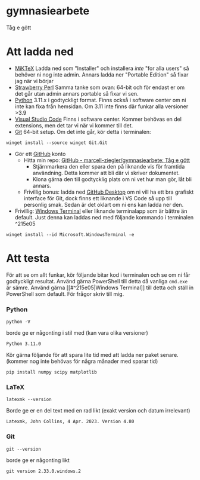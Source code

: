 # gymnasiearbete
Tåg e gött


# Att ladda ned
- [MiKTeX](https://miktex.org/download)
Ladda ned som "Installer" och installera *inte* "for alla users" så behöver ni nog inte admin. Annars ladda ner "Portable Edition" så fixar jag när vi börjar
-  [Strawberry Perl](https://strawberryperl.com/)
Samma tanke som ovan: 64-bit och för endast er om det går utan admin annars portable så fixar vi sen.
- [Python](https://www.python.org/downloads/)
3.11.x i godtyckligt format. Finns också i software center om ni inte kan fixa från hemsidan. Om 3.11 inte finns där funkar alla versioner >3.9
- [Visual Studio Code](https://code.visualstudio.com/)
Finns i software center. Kommer behövas en del extensions, men det tar vi när vi kommer till det.
- [Git](https://git-scm.com/download/win)
64-bit setup. Om det inte går, kör detta i terminalen:
```shell
winget install --source winget Git.Git
```
- Gör ett [GitHub](https://github.com/) konto
	- Hitta min repo: [GitHub - marcell-ziegler/gymnasiearbete: Tåg e gött](https://github.com/marcell-ziegler/gymnasiearbete)
		- Stjärnmarkera den eller spara den på liknande vis för framtida användning. Detta kommer att bli där vi skriver dokumentet.
		- Klona gärna den till godtycklig plats om ni vet hur man gör, låt bli annars.
	- Frivillig bonus: ladda ned [GitHub Desktop](https://desktop.github.com/) om ni vill ha ett bra grafiskt interface för Git, dock finns ett liknande i VS Code så upp till personlig smak. Sedan är det oklart om ni ens kan ladda ner den.
- Frivillig: [Windows Terminal](https://github.com/microsoft/terminal) eller liknande terminalapp som är bättre än default. Just denna kan laddas ned med följande kommando i terminalen ^215e05
```shell
winget install --id Microsoft.WindowsTerminal -e
```

# Att testa
För att se om allt funkar, kör följande bitar kod i terminalen och se om ni får godtyckligt resultat. Använd gärna PowerShell till detta då vanliga `cmd.exe` är sämre. Använd gärna [[#^215e05|Windows Terminal]] till detta och ställ in PowerShell som default. För frågor skriv till mig.
### Python
```shell
python -V
```
borde ge er någonting i stil med (kan vara olika versioner)
```
Python 3.11.0
```

Kör gärna följande för att spara lite tid med att ladda ner paket senare. (kommer nog inte behövas för några månader med sparar tid)
```shell
pip install numpy scipy matplotlib 
```

### LaTeX
```shell
latexmk --version
```
Borde ge er en del text med en rad likt (exakt version och datum irrelevant)
```
Latexmk, John Collins, 4 Apr. 2023. Version 4.80
```

### Git
```shell
git --version
```
borde ge er någonting likt
```
git version 2.33.0.windows.2
```
